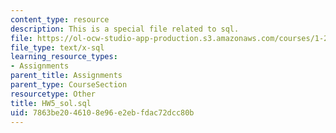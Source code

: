 ```yaml
---
content_type: resource
description: This is a special file related to sql.
file: https://ol-ocw-studio-app-production.s3.amazonaws.com/courses/1-264j-database-internet-and-systems-integration-technologies-fall-2013/7863be2046108e96e2ebfdac72dcc80b_HW5_sol.sql
file_type: text/x-sql
learning_resource_types:
- Assignments
parent_title: Assignments
parent_type: CourseSection
resourcetype: Other
title: HW5_sol.sql
uid: 7863be20-4610-8e96-e2eb-fdac72dcc80b
---
```

